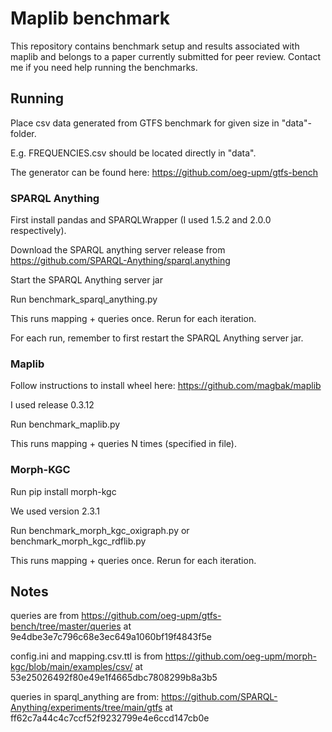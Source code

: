# Maplib benchmark
This repository contains benchmark setup and results associated with maplib and belongs to a paper currently submitted for peer review.
Contact me if you need help running the benchmarks. 

## Running
Place csv data generated from GTFS benchmark for given size in "data"-folder.

E.g. FREQUENCIES.csv should be located directly in "data".

The generator can be found here: https://github.com/oeg-upm/gtfs-bench

### SPARQL Anything
First install pandas and SPARQLWrapper (I used 1.5.2 and 2.0.0 respectively).

Download the SPARQL anything server release from https://github.com/SPARQL-Anything/sparql.anything

Start the SPARQL Anything server jar 

Run benchmark_sparql_anything.py 

This runs mapping + queries once. Rerun for each iteration.

For each run, remember to first restart the SPARQL Anything server jar.

### Maplib
Follow instructions to install wheel here: https://github.com/magbak/maplib

I used release 0.3.12 

Run benchmark_maplib.py 

This runs mapping + queries N times (specified in file). 

### Morph-KGC
Run pip install morph-kgc

We used version 2.3.1 

Run benchmark_morph_kgc_oxigraph.py or benchmark_morph_kgc_rdflib.py 

This runs mapping + queries once. Rerun for each iteration. 

## Notes
queries are from https://github.com/oeg-upm/gtfs-bench/tree/master/queries at 9e4dbe3e7c796c68e3ec649a1060bf19f4843f5e

config.ini and mapping.csv.ttl is from https://github.com/oeg-upm/morph-kgc/blob/main/examples/csv/
at 53e25026492f80e49e1f4665dbc7808299b8a3b5

queries in sparql_anything are from: https://github.com/SPARQL-Anything/experiments/tree/main/gtfs at ff62c7a44c4c7ccf52f9232799e4e6ccd147cb0e


